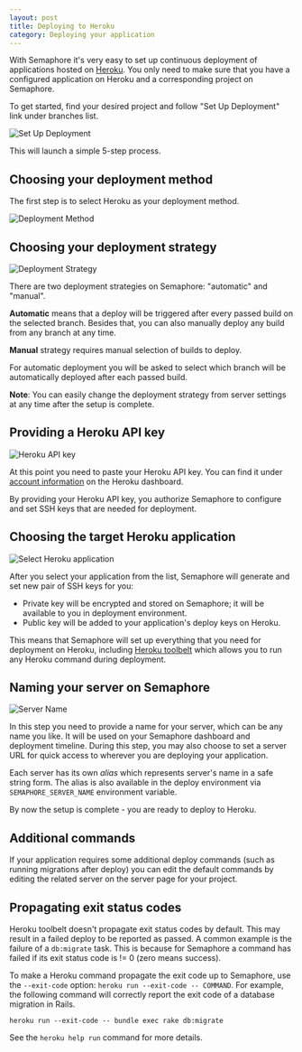 ```yaml
---
layout: post
title: Deploying to Heroku
category: Deploying your application
---
```


With Semaphore it's very easy to set up continuous deployment of applications
hosted on [Heroku](https://www.heroku.com/). You only need to make sure that you
have a configured application on Heroku and a corresponding project on
Semaphore.

To get started, find your desired project and follow "Set Up Deployment" link
under branches list.

<img src="/docs/assets/img/deploying-to-heroku/set-up-deployment.png" alt="Set Up Deployment" class="img-responsive img-bordered">

This will launch a simple 5-step process.

## Choosing your deployment method

The first step is to select Heroku as your deployment method.

<img src="/docs/assets/img/deployment-method.png" alt="Deployment Method" class="img-responsive img-bordered">

## Choosing your deployment strategy

<img src="/docs/assets/img/deploying-to-heroku/deployment-strategy.png" alt="Deployment Strategy" class="img-responsive img-bordered">

There are two deployment strategies on Semaphore: "automatic" and "manual".

**Automatic** means that a deploy will be triggered after every passed build on
the selected branch. Besides that, you can also manually deploy any build from
any branch at any time.

**Manual** strategy requires manual selection of builds to deploy.

For automatic deployment you will be asked to select which branch will be
automatically deployed after each passed build.

**Note**: You can easily change the deployment strategy from server settings at
any time after the setup is complete.

## Providing a Heroku API key

<img src="/docs/assets/img/deploying-to-heroku/heroku-api-key.png" alt="Heroku API key" class="img-responsive img-bordered">

At this point you need to paste your Heroku API key. You can find it under
[account information](https://dashboard.heroku.com/account) on the Heroku
dashboard.

By providing your Heroku API key, you authorize Semaphore to configure and set
SSH keys that are needed for deployment.

## Choosing the target Heroku application

<img src="/docs/assets/img/deploying-to-heroku/select-heroku-application.png" alt="Select Heroku application" class="img-responsive img-bordered">

After you select your application from the list, Semaphore will generate and set
new pair of SSH keys for you:

- Private key will be encrypted and stored on Semaphore; it will be available to
you in deployment environment.
- Public key will be added to your application's deploy keys on Heroku.

This means that Semaphore will set up everything that you need for deployment on
Heroku, including [Heroku toolbelt](https://toolbelt.heroku.com) which allows
you to run any Heroku command during deployment.

## Naming your server on Semaphore

<img src="/docs/assets/img/deploying-to-heroku/server-name.png" alt="Server Name" class="img-responsive img-bordered">

In this step you need to provide a name for your server, which can be any name
you like. It will be used on your Semaphore dashboard and deployment timeline.
During this step, you may also choose to set a server URL for quick access to
wherever you are deploying your application.

Each server has its own _alias_ which represents server's name in a safe string
form. The alias is also available in the deploy environment via
`SEMAPHORE_SERVER_NAME` environment variable.

By now the setup is complete - you are ready to deploy to Heroku.

## Additional commands

If your application requires some additional deploy commands (such as running
migrations after deploy) you can edit the default commands by editing the related server
on the server page for your project.

## Propagating exit status codes

Heroku toolbelt doesn't propagate exit status codes by default. This may result
in a failed deploy to be reported as passed. A common example is the failure of
a `db:migrate` task. This is because for Semaphore a command has failed if its
exit status code is != 0 (zero means success).

To make a Heroku command propagate the exit code up to Semaphore, use the
`--exit-code` option: `heroku run --exit-code -- COMMAND`.
For example, the following command will correctly report the exit code of a
database migration in Rails.

```
heroku run --exit-code -- bundle exec rake db:migrate
```

See the `heroku help run` command for more details.
